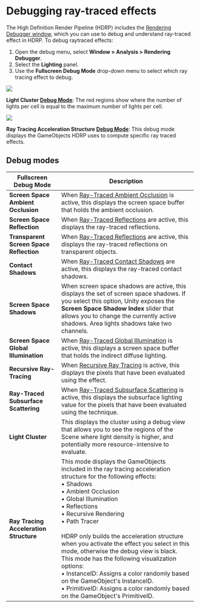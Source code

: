 # Debugging ray-traced effects

The High Definition Render Pipeline (HDRP) includes the [Rendering Debugger window](Render-Pipeline-Debug-Window.md), which you can use to debug and understand ray-traced effect in HDRP. To debug raytraced effects:

1. Open the debug menu, select **Window > Analysis > Rendering Debugger**.
2. Select the **Lighting** panel.
3. Use the **Fullscreen Debug Mode** drop-down menu to select which ray tracing effect to debug.

![](Images/RayTracingLightCluster1.png)

**Light Cluster [Debug Mode](Ray-Tracing-Debug.md)**: The red regions show where the number of lights per cell is equal to the maximum number of lights per cell.

![](Images/RayTracingDebugRTAS.png)

**Ray Tracing Acceleration Structure [Debug Mode](Ray-Tracing-Debug.md)**: This debug mode displays the GameObjects HDRP uses to compute specific ray traced effects.

## Debug modes

| **Fullscreen Debug Mode**   | **Description**                                              |
| --------------------------- | ------------------------------------------------------------ |
| **Screen Space Ambient Occlusion** | When [Ray-Traced Ambient Occlusion](Ray-Traced-Ambient-Occlusion.md) is active, this displays the screen space buffer that holds the ambient occlusion. |
| **Screen Space Reflection** | When [Ray-Traced Reflections](Ray-Traced-Reflections.md) are active, this displays the ray-traced reflections. |
| **Transparent Screen Space Reflection** | When [Ray-Traced Reflections](Ray-Traced-Reflections.md) are active, this displays the ray-traced reflections on transparent objects. |
| **Contact Shadows**         | When [Ray-Traced Contact Shadows](Ray-Traced-Contact-Shadows.md) are active, this displays the ray-traced contact shadows. |
| **Screen Space Shadows**    | When screen space shadows are active, this displays the set of screen space shadows. If you select this option, Unity exposes the **Screen Space Shadow Index** slider that allows you to change the currently active shadows. Area lights shadows take two channels. |
| **Screen Space Global Illumination**  | When [Ray-Traced Global Illumination](Ray-Traced-Global-Illumination.md) is active, this displays a screen space buffer that holds the indirect diffuse lighting. |
| **Recursive Ray-Tracing**             | When [Recursive Ray Tracing](Ray-Tracing-Recursive-Rendering.md) is active, this displays the pixels that have been evaluated using the effect. |
| **Ray-Traced Subsurface Scattering**  | When [Ray-Traced Subsurface Scattering](Ray-Traced-Subsurface-Scattering.md) is active, this displays the subsurface lighting value for the pixels that have been evaluated using the technique. |
| **Light Cluster**           | This displays the cluster using a debug view that allows you to see the regions of the Scene where light density is higher, and potentially more resource-intensive to evaluate. |
| **Ray Tracing Acceleration Structure**           | This mode displays the GameObjects included in the ray tracing acceleration structure for the following effects:<br>• Shadows<br>• Ambient Occlusion<br>• Global Illumination<br>• Reflections<br>• Recursive Rendering<br>• Path Tracer<br><br>HDRP only builds the acceleration structure when you activate the effect you select in this mode, otherwise the debug view is black.<br>This mode has the following visualization options:<br>• InstanceID: Assigns a color randomly based on the GameObject's InstanceID.<br>• PrimitiveID: Assigns a color randomly based on the GameObject's PrimitiveID.|
